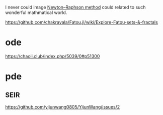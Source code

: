 I never could image [Newton–Raphson method](https://en.wikipedia.org/wiki/Newton%27s_method) could related to such wonderful mathmatical world.


https://github.com/chakravala/Fatou.jl/wiki/Explore-Fatou-sets-&-fractals



# ode
https://chaoli.club/index.php/5039/0#p51300

# pde

## SEIR 
https://github.com/yijunwang0805/YijunWang/issues/2
